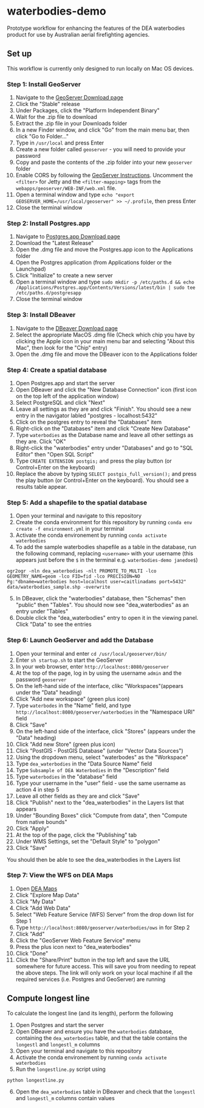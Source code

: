 # waterbodies-demo
Prototype workflow for enhancing the features of the DEA waterbodies product for use by Australian aerial firefighting agencies.

## Set up
This workflow is currently only designed to run locally on Mac OS devices.

### Step 1: Install GeoServer
1. Navigate to the [GeoServer Download page](http://geoserver.org/download)
2. Click the "Stable" release
3. Under Packages, click the "Platform Independent Binary"
4. Wait for the .zip file to download
5. Extract the .zip file in your Downloads folder
6. In a new Finder window, and click "Go" from the main menu bar, then click "Go to Folder..."
7. Type in `/usr/local` and press Enter
8. Create a new folder called `geoserver` - you will need to provide your password
9. Copy and paste the contents of the .zip folder into your new `geoserver` folder
10. Enable CORS by following the [GeoServer Instructions](https://docs.geoserver.org/latest/en/user/production/container.html#enable-cors). Uncomment the `<filter>` for Jetty and the `<filter-mapping>` tags from the `webapps/geoserver/WEB-INF/web.xml` file.
11. Open a terminal window and type `echo "export GEOSERVER_HOME=/usr/local/geoserver" >> ~/.profile`, then press Enter
12. Close the terminal window

### Step 2: Install Postgres.app
1. Navigate to [Postgres.app Download page](https://postgresapp.com/downloads.html)
2. Download the "Latest Release"
3. Open the .dmg file and move the Postgres.app icon to the Applications folder
4. Open the Postgres application (from Applications folder or the Launchpad)
5. Click "Initialize" to create a new server
6. Open a terminal window and type `sudo mkdir -p /etc/paths.d &&
echo /Applications/Postgres.app/Contents/Versions/latest/bin | sudo tee /etc/paths.d/postgresapp`
7. Close the terminal window

### Step 3: Install DBeaver
1. Navigate to the [DBeaver Download page](https://dbeaver.io/download/)
2. Select the appropriate MacOS .dmg file (Check which chip you have by clicking the Apple icon in your main menu bar and selecting "About this Mac", then look for the "Chip" entry)
3. Open the .dmg file and move the DBeaver icon to the Applications folder

### Step 4: Create a spatial database
1. Open Postgres.app and start the server
2. Open DBeaver and click the "New Database Connection" icon (first icon on the top left of the application window)
3. Select PostgreSQL and click "Next"
4. Leave all settings as they are and click "Finish". You should see a new entry in the navigator labled "postgres - localhost:5432"
5. Click on the postgres entry to reveal the "Databases" item
6. Right-click on the "Databases" item and click "Create New Database"
7. Type `waterbodies` as the Database name and leave all other settings as they are. Click "OK"
8. Right-click the "waterbodies" entry under "Databases" and go to "SQL Editor" then "Open SQL Script"
9. Type `CREATE EXTENSION postgis;` and press the play button (or Control+Enter on the keyboard)
10. Replace the above by typing `SELECT postgis_full_version();` and press the play button (or Control+Enter on the keyboard). You should see a results table appear.

### Step 5: Add a shapefile to the spatial database
1. Open your terminal and navigate to this repository
2. Create the conda environment for this repository by running `conda env create -f environment.yml` in your terminal
3. Activate the conda environement by running `conda activate waterbodies`
4. To add the sample waterbodies shapefile as a table in the database, run the following command, replacing `<username>` with your username (this appears just before the `$` in the terminal e.g. `waterbodies-demo janedoe$`)

```
ogr2ogr -nln dea_waterbodies -nlt PROMOTE_TO_MULTI -lco GEOMETRY_NAME=geom -lco FID=fid -lco PRECISION=NO Pg:"dbname=waterbodies host=localhost user=caitlinadams port=5432" data/waterbodies_sample.shp -overwrite
```

5. In DBeaver, click the "waterbodies" database, then "Schemas" then "public" then "Tables". You should now see "dea_waterbodies" as an entry under "Tables"
6. Double click the "dea_waterbodies" entry to open it in the viewing panel. Click "Data" to see the entries

### Step 6: Launch GeoServer and add the Database
1. Open your terminal and enter `cd /usr/local/geoserver/bin/`
2. Enter `sh startup.sh` to start the GeoServer
3. In your web browser, enter `http://localhost:8080/geoserver`
4. At the top of the page, log in by using the username `admin` and the password `geoserver`
5. On the left-hand side of the interface, clikc "Workspaces"(appears under the "Data" heading)
6. Click "Add new workspace" (green plus icon)
7. Type `waterbodes` in the "Name" field, and type `http://localhost:8080/geoserver/waterbodies` in the "Namespace URI" field
8. Click "Save"
9. On the left-hand side of the interface, click "Stores" (appears under the "Data" heading)
10. Click "Add new Store" (green plus icon)
11. Click "PostGIS - PostGIS Database" (under "Vector Data Sources")
12. Using the dropdown menu, select "waterbodes" as the "Workspace"
12. Type `dea_waterbodies` in the "Data Source Name" field
13. Type `Subsample of DEA Waterbodies` in the "Description" field
14. Type `waterbodies` in the "database" field
15. Type your username in the "user" field - use the same username as action 4 in step 5 
16. Leave all other fields as they are and click "Save"
17. Click "Publish" next to the "dea_waterbodies" in the Layers list that appears 
18. Under "Bounding Boxes" click "Compute from data", then "Compute from native bounds"
19. Click "Apply"
20. At the top of the page, click the "Publishing" tab
21. Under WMS Settings, set the "Default Style" to "polygon"
22. Click "Save"

 You should then be able to see the dea_waterbodies in the Layers list

 ### Step 7: View the WFS on DEA Maps
 1. Open [DEA Maps](https://maps.dea.ga.gov.au/)
 2. Click "Explore Map Data"
 3. Click "My Data"
 4. Click "Add Web Data"
 5. Select "Web Feature Service (WFS) Server" from the drop down list for Step 1
 6. Type `http://localhost:8080/geoserver/waterbodies/ows` in for Step 2
 7. Click "Add"
 8. Click the "GeoServer Web Feature Service" menu
 9. Press the plus icon next to "dea_waterbodies" 
 10. Click "Done"
 11. Click the "Share/Print" button in the top left and save the URL somewhere for future access. This will save you from needing to repeat the above steps. The link will only work on your local machine if all the required services (i.e. Postgres and GeoServer) are running

## Compute longest line
To calculate the longest line (and its length), perform the following

1. Open Postgres and start the server
2. Open DBeaver and ensure you have the `waterbodies` database, containing the `dea_waterbodies` table, and that the table contains the `longestl` and `longestl_m` columns
3. Open your terminal and navigate to this repository
4. Activate the conda environement by running `conda activate waterbodies`
5. Run the `longestline.py` script using
```
python longestline.py
```
6. Open the `dea_waterbodies` table in DBeaver and check that the `longestl` and `longestl_m` columns contain values